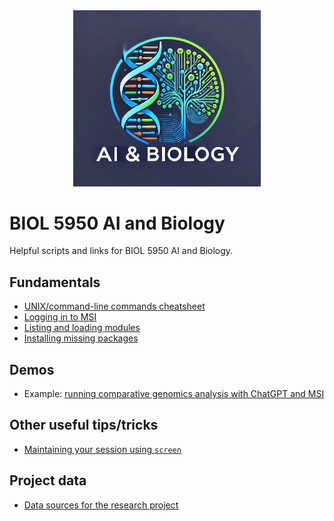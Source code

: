 <div align="center">
    <img src="logo.png?raw=true" width="300px"</img> 
</div>

# BIOL 5950 AI and Biology
Helpful scripts and links for BIOL 5950 AI and Biology.

## Fundamentals
* [UNIX/command-line commands cheatsheet](unix_cheatsheet.md)
* [Logging in to MSI](logging_in.md)
* [Listing and loading modules](loading_modules.md)
* [Installing missing packages](installing_packages_with_conda.md)

## Demos 
* Example: [running comparative genomics analysis with ChatGPT and MSI](example_01_comparative_genomics_with_ai.md)

## Other useful tips/tricks
* [Maintaining your session using `screen`](using_screen.md)

## Project data
* [Data sources for the research project](research_project.md)
